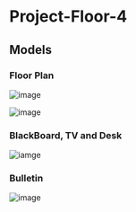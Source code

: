 # Project-Floor-4
## Models
### Floor Plan
![image](https://user-images.githubusercontent.com/78636238/197789058-e6ace234-0861-49b4-94d5-92e43e65e921.png)

![image](https://user-images.githubusercontent.com/78636238/197790522-248ed1c1-3427-4f85-9445-a1aaf6a96bee.png)

### BlackBoard, TV and Desk
![iamge](https://user-images.githubusercontent.com/78636238/200128279-e477fa4e-888a-4e5a-8413-11c12f55c520.png)

### Bulletin
![image](https://user-images.githubusercontent.com/78636238/199661143-af6eb372-c359-449c-8962-1324eff2bc5d.png)
